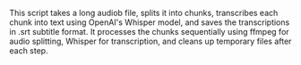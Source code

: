 This script takes a long audiob file, splits it into chunks, transcribes each chunk into text using OpenAI's Whisper model, and saves the transcriptions in .srt subtitle format. It processes the chunks sequentially using ffmpeg for audio splitting, Whisper for transcription, and cleans up temporary files after each step.
